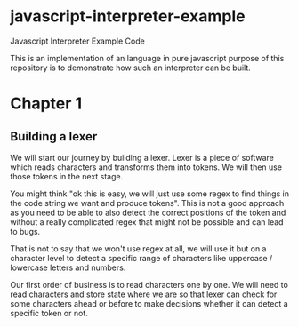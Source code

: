 # javascript-interpreter-example

Javascript Interpreter Example Code

This is an implementation of an language in pure javascript purpose of this repository is to demonstrate how such an interpreter can be built.

# Chapter 1

## Building a lexer

We will start our journey by building a lexer. Lexer is a piece of software which reads characters and transforms them into tokens. We will then use those tokens in the next stage.

You might think "ok this is easy, we will just use some regex to find things in the code string we want and produce tokens". This is not a good approach as you need to be able to also detect the correct positions of the token and without a really complicated regex that might not be possible and can lead to bugs.

That is not to say that we won't use regex at all, we will use it but on a character level to detect a specific range of characters like uppercase / lowercase letters and numbers.

Our first order of business is to read characters one by one. We will need to read characters and store state where we are so that lexer can check for some characters ahead or before to make decisions whether it can detect a specific token or not.